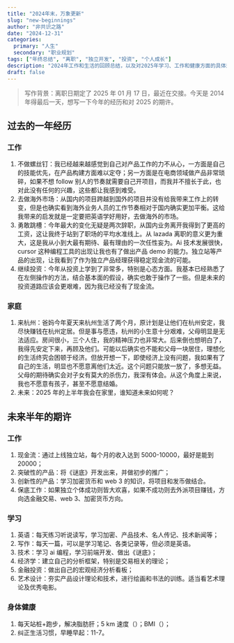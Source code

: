 ```yaml
---
title: "2024年末，万象更新"
slug: "new-beginnings"
author: "非共识之路"
date: "2024-12-31"
categories:
  primary: "人生"
  secondary: "职业规划"
tags: ["年终总结", "离职", "独立开发", "投资", "个人成长"]
description: "2024年工作和生活的回顾总结，以及对2025年学习、工作和健康方面的具体规划。"
draft: false
---
```


>写作背景：离职日期定了 2025 年 01 月 17 日，最近在交接。今天是 2014 年得最后一天，想写一下今年的经历和对 2025 的期许。
>
## 过去的一年经历

### 工作

1.  不做螺丝钉：我已经越来越感觉到自己对产品工作的力不从心，一方面是自己的技能优先，在产品构建方面难以定夺；另一方面是在电商领域做产品非常琐碎，如果不想 follow 别人的节奏就需要自己开项目，而我并不擅长于此，也对此没有任何的兴趣，这些都让我感到难受。
2. 去做海外市场：从国内的项目跨越到国外的项目并没有给我带来工作上的转变，但是也确实看到海外业务人员的工作节奏相对于国内确实更加平衡。这给我带来的启发就是一定要把英语学好用好，去做海外的市场。
3. 勇敢跳槽：今年最大的变化无疑是两次辞职，从国内业务离开我得到了更高的工资，这让我终于站到了职场的平均水准线上。从 lazada 离职的意义更为重大，这是我从小到大最有期待、最有理由的一次任性妄为。Ai 技术发展很快，cursor 这种编程工具的出现让我也有了做出产品 demo 的能力。独立站等产品的出现，让我看到了作为独立产品经理获得稳定现金流的可能。
4. 继续投资：今年从投资上学到了非常多，特别是心态方面。我基本已经熟悉了在左侧操作的方法，结合基本面的假设，确实也敢于操作了一些。但是未来的投资道路应该会更艰难，因为我已经没有了现金流。
### 家庭
1. 来杭州：爸妈今年夏天来杭州生活了两个月，原计划是让他们在杭州安定，我尽快赚钱在杭州定居。但是事与愿违，杭州的小生意十分艰难，父母明显是无法适应。房间很小，三个人住，我的精神压力也非常大。后来倒也想明白了，我得先安定下来，再顾及他们。可能以后确实也不能和父母一块居住，理想化的生活终究会困顿于经济。但放开想一下，即使经济上没有问题，我如果有了自己的生活，明显也不愿意离他们太近。这个问题只能放一放了，多想无益。父母的期待确实会对子女有莫大的杀伤力，我深有体会。从这个角度上来说，我也不愿意有孩子，甚至不愿意结婚。
2. 未来：2025 年的上半年我会在家里，谁知道未来如何呢？

## 未来半年的期许
### 工作
1. 现金流：通过上线独立站，每个月的收入达到 5000-10000，最好是能到 20000；
2. 突破性的产品：将《谜底》开发出来，并做初步的推广；
3. 创新性的产品：学习加密货币和 web 3 的知识，将项目和发币做结合。
4. 保底工作：如果独立个体成功则皆大欢喜，如果不成功则去外派项目赚钱，方向选金融交易、web 3、加密货币方向。
### 学习
1. 英语：每天练习听说读写，学习加密、产品技术、名人传记、技术新闻等；
2. 写作：每天一篇，可以是学习笔记、各类记录等，但必须是英语。
3. 技术：学习 ai 编程，学习前端开发、做出《谜底》；
4. 经济学：建立自己的分析框架，特别是交易相关的理论；
5. 金融投资：做出自己的宏观经济分析看板；
6. 艺术设计：夯实产品设计理论和技术，进行绘画和书法的训练。适当看艺术理论及优秀电影。
### 身体健康
1. 每天站桩+跑步，解决脂肪肝；5 km 速度（）；BMI（）；
2. 纠正生活习惯，早睡早起：11-7。


